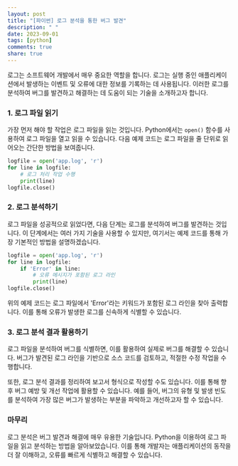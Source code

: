 ```yaml
---
layout: post
title: "[파이썬] 로그 분석을 통한 버그 발견"
description: " "
date: 2023-09-01
tags: [python]
comments: true
share: true
---
```


로그는 소프트웨어 개발에서 매우 중요한 역할을 합니다. 로그는 실행 중인 애플리케이션에서 발생하는 이벤트 및 오류에 대한 정보를 기록하는 데 사용됩니다. 이러한 로그를 분석하여 버그를 발견하고 해결하는 데 도움이 되는 기술을 소개하고자 합니다.

### 1. 로그 파일 읽기

가장 먼저 해야 할 작업은 로그 파일을 읽는 것입니다. Python에서는 `open()` 함수를 사용하여 로그 파일을 열고 읽을 수 있습니다. 다음 예제 코드는 로그 파일을 줄 단위로 읽어오는 간단한 방법을 보여줍니다.

```python
logfile = open('app.log', 'r')
for line in logfile:
    # 로그 처리 작업 수행
    print(line)
logfile.close()
```

### 2. 로그 분석하기

로그 파일을 성공적으로 읽었다면, 다음 단계는 로그를 분석하여 버그를 발견하는 것입니다. 이 단계에서는 여러 가지 기술을 사용할 수 있지만, 여기서는 예제 코드를 통해 가장 기본적인 방법을 설명하겠습니다.

```python
logfile = open('app.log', 'r')
for line in logfile:
    if 'Error' in line:
        # 오류 메시지가 포함된 로그 라인
        print(line)
logfile.close()
```

위의 예제 코드는 로그 파일에서 'Error'라는 키워드가 포함된 로그 라인을 찾아 출력합니다. 이를 통해 오류가 발생한 로그를 신속하게 식별할 수 있습니다.

### 3. 로그 분석 결과 활용하기

로그 파일을 분석하여 버그를 식별하면, 이를 활용하여 실제로 버그를 해결할 수 있습니다. 버그가 발견된 로그 라인을 기반으로 소스 코드를 검토하고, 적절한 수정 작업을 수행합니다.

또한, 로그 분석 결과를 정리하여 보고서 형식으로 작성할 수도 있습니다. 이를 통해 향후 버그 예방 및 개선 작업에 활용할 수 있습니다. 예를 들어, 버그의 유형 및 발생 빈도를 분석하여 가장 많은 버그가 발생하는 부분을 파악하고 개선하고자 할 수 있습니다.

### 마무리

로그 분석은 버그 발견과 해결에 매우 유용한 기술입니다. Python을 이용하여 로그 파일을 읽고 분석하는 방법을 알아보았습니다. 이를 통해 개발자는 애플리케이션의 동작을 더 잘 이해하고, 오류를 빠르게 식별하고 해결할 수 있습니다.